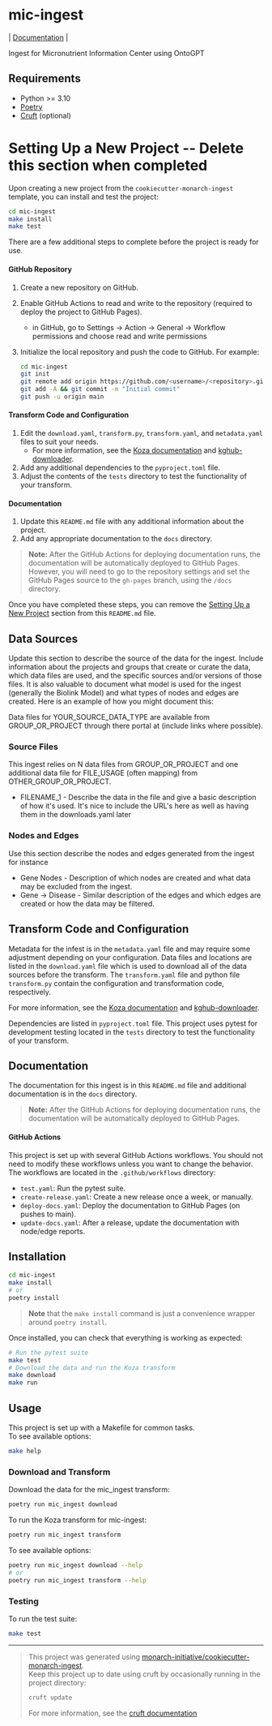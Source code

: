 # mic-ingest

| [Documentation](https://monarch-initiative.github.io/mic-ingest) |

Ingest for Micronutrient Information Center using OntoGPT

## Requirements

- Python >= 3.10
- [Poetry](https://python-poetry.org/docs/#installation)
- [Cruft](https://cruft.github.io/cruft/#installation) (optional)


# Setting Up a New Project -- Delete this section when completed

Upon creating a new project from the `cookiecutter-monarch-ingest` template, you can install and test the project:

```bash
cd mic-ingest
make install
make test
```

There are a few additional steps to complete before the project is ready for use.

#### GitHub Repository

1. Create a new repository on GitHub.
1. Enable GitHub Actions to read and write to the repository (required to deploy the project to GitHub Pages).
   - in GitHub, go to Settings -> Action -> General -> Workflow permissions and choose read and write permissions
1. Initialize the local repository and push the code to GitHub. For example:

   ```bash
   cd mic-ingest
   git init
   git remote add origin https://github.com/<username>/<repository>.git
   git add -A && git commit -m "Initial commit"
   git push -u origin main
   ```

#### Transform Code and Configuration

1. Edit the `download.yaml`, `transform.py`, `transform.yaml`, and `metadata.yaml` files to suit your needs.
   - For more information, see the [Koza documentation](https://koza.monarchinitiative.org) and [kghub-downloader](https://github.com/monarch-initiative/kghub-downloader).
1. Add any additional dependencies to the `pyproject.toml` file.
1. Adjust the contents of the `tests` directory to test the functionality of your transform.

#### Documentation

1. Update this `README.md` file with any additional information about the project.
1. Add any appropriate documentation to the `docs` directory.

> **Note:** After the GitHub Actions for deploying documentation runs, the documentation will be automatically deployed to GitHub Pages.  
> However, you will need to go to the repository settings and set the GitHub Pages source to the `gh-pages` branch, using the `/docs` directory.

Once you have completed these steps, you can remove the [Setting Up a New Project](#setting-up-a-new-project) section from this `README.md` file.

## Data Sources
Update this section to describe the source of the data for the ingest. Include information about the projects and groups that create or curate the data, which data files are used, and the specific sources and/or versions of those files. It is also valuable to document what model is used for the ingest (generally the Biolink Model) and what types of nodes and edges are created. Here is an example of how you might document this:

Data files for YOUR_SOURCE_DATA_TYPE are available from GROUP_OR_PROJECT through there portal at (include links where possible).

### Source Files
This ingest relies on N data files from GROUP_OR_PROJECT and one additional data file for FILE_USAGE (often mapping) from OTHER_GROUP_OR_PROJECT.
  - FILENAME_1 - Describe the data in the file and give a basic description of how it's used. It's nice to include the URL's here as well as having them in the downloads.yaml later

### Nodes and Edges
Use this section describe the nodes and edges generated from the ingest for instance
 - Gene Nodes - Description of which nodes are created and what data may be excluded from the ingest.
 - Gene → Disease - Similar description of the edges and which edges are created or how the data may be filtered.

## Transform Code and Configuration
Metadata for the infest is in the `metadata.yaml` file and may require some adjustment depending on your configuration. Data files and locations are listed in the `download.yaml` file which is used to download all of the data sources before the transform. The `transform.yaml` file and python file `transform.py` contain the configuration and transformation code, respectively. 

For more information, see the [Koza documentation](https://koza.monarchinitiative.org) and [kghub-downloader](https://github.com/monarch-initiative/kghub-downloader).

Dependencies are listed in `pyproject.toml` file. This project uses pytest for development testing located in the `tests` directory to test the functionality of your transform.

## Documentation
The documentation for this ingest is in this `README.md` file and additional documentation is in the `docs` directory.

> **Note:** After the GitHub Actions for deploying documentation runs, the documentation will be automatically deployed to GitHub Pages.  

#### GitHub Actions

This project is set up with several GitHub Actions workflows.
You should not need to modify these workflows unless you want to change the behavior.
The workflows are located in the `.github/workflows` directory:

- `test.yaml`: Run the pytest suite.
- `create-release.yaml`: Create a new release once a week, or manually.
- `deploy-docs.yaml`: Deploy the documentation to GitHub Pages (on pushes to main).
- `update-docs.yaml`: After a release, update the documentation with node/edge reports.

## Installation

```bash
cd mic-ingest
make install
# or
poetry install
```

> **Note** that the `make install` command is just a convenience wrapper around `poetry install`.

Once installed, you can check that everything is working as expected:

```bash
# Run the pytest suite
make test
# Download the data and run the Koza transform
make download
make run
```

## Usage

This project is set up with a Makefile for common tasks.  
To see available options:

```bash
make help
```

### Download and Transform

Download the data for the mic_ingest transform:

```bash
poetry run mic_ingest download
```

To run the Koza transform for mic-ingest:

```bash
poetry run mic_ingest transform
```

To see available options:

```bash
poetry run mic_ingest download --help
# or
poetry run mic_ingest transform --help
```

### Testing

To run the test suite:

```bash
make test
```

---

> This project was generated using [monarch-initiative/cookiecutter-monarch-ingest](https://github.com/monarch-initiative/cookiecutter-monarch-ingest).  
> Keep this project up to date using cruft by occasionally running in the project directory:
>
> ```bash
> cruft update
> ```
>
> For more information, see the [cruft documentation](https://cruft.github.io/cruft/#updating-a-project)
